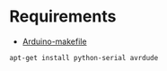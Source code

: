 # Requirements

- [Arduino-makefile][0]

```
apt-get install python-serial avrdude
```

[0]: https://github.com/sudar/Arduino-Makefile.git
